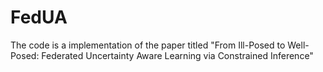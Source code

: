 # FedUA
The code is a implementation of the paper titled "From Ill-Posed to Well-Posed: Federated Uncertainty Aware Learning via Constrained Inference"
